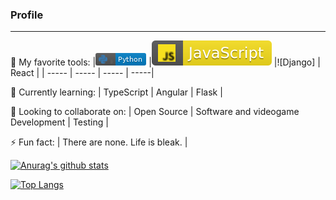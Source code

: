 <!--
Here are some ideas to get you started:
- 🔭 I’m currently working on ...
- 🌱 I’m currently learning ...
- 👯 I’m looking to collaborate on ...
- 🤔 I’m looking for help with ...
- 💬 Ask me about ...
- 📫 How to reach me: ...
- 😄 Pronouns: ...
- ⚡ Fun fact: ...
-->

<h3>Profile</h3>

___

🔭 My favorite tools:
|![Python](https://github.com/LorM89/LorM89/blob/main/assets/python.png)
|![JavaScript](https://github.com/LorM89/LorM89/blob/main/assets/javascript.svg)
|![Django] | React |
| ----- | ----- | ----- | -----|

🌱 Currently learning:
| TypeScript | Angular | Flask |

👯 Looking to collaborate on:
| Open Source | Software and videogame Development | Testing |

⚡ Fun fact: 
| There are none. Life is bleak. |


[![Anurag's github stats](https://github-readme-stats.vercel.app/api?username=LorM89)](https://github.com/anuraghazra/github-readme-stats)

[![Top Langs](https://github-readme-stats.vercel.app/api/top-langs/?username=LorM89)](https://github.com/anuraghazra/github-readme-stats)
